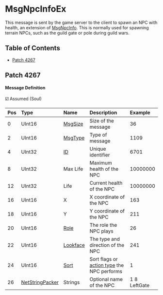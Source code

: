 # MsgNpcInfoEx

This message is sent by the game server to the client to spawn an NPC with health, an extension of [MsgNpcInfo](msgnpcinfo.md). This is normally used for spawning terrain NPCs, such as the guild gate or pole during guild wars.

## Table of Contents

* [Patch 4267](#patch-4267)

## Patch 4267

#### Message Definition

☑️ Assumed (Soul)

| Pos | Type | Name | Description | Example |
|:-------|:--------|:--------|:--------|:--------|
| 0  | UInt16 | [MsgSize](index.md#message-header) | Size of the message | 36 |
| 2  | UInt16 | [MsgType](index.md#message-header) | Type of message | 1109 |
| 4  | UInt32 | [ID](../identifiers.md) | Unique identifier | 6701 |
| 8  | UInt32 | Max Life | Maximum health of the NPC | 10000000 |
| 12 | UInt32 | Life | Current health of the NPC | 10000000 |
| 16 | UInt16 | X | X coordinate of the NPC | 163 |
| 18 | UInt16 | Y | Y coordinate of the NPC | 211 |
| 20 | UInt16 | [Role](../../constants/roletype.md) | The role the NPC plays | 26 |
| 22 | UInt16 | [Lookface](msgnpcinfo.md) | The type and direction of the NPC | 241 |
| 24 | UInt16 | [Sort](msgnpcinfo.md#npc-sort-flags) | Sort flags or [action type](../../constants/actions.md) the NPC performs | 1 |
| 26 | [NetStringPacker](../stringpacker.md) | Strings | Optional name of the NPC | 1 8 LeftGate |
